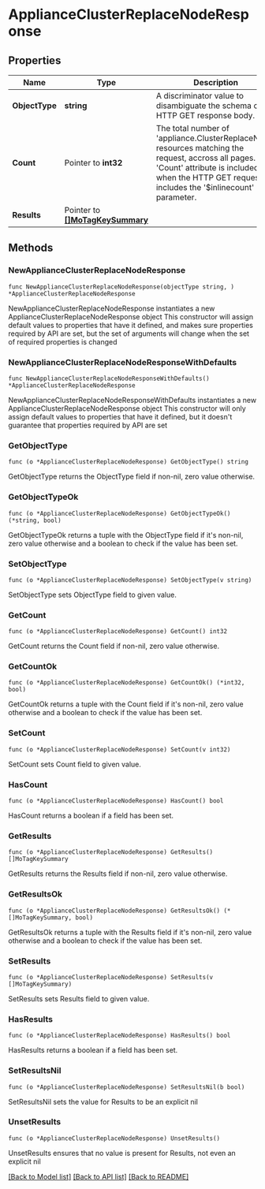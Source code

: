 # ApplianceClusterReplaceNodeResponse

## Properties

Name | Type | Description | Notes
------------ | ------------- | ------------- | -------------
**ObjectType** | **string** | A discriminator value to disambiguate the schema of a HTTP GET response body. | 
**Count** | Pointer to **int32** | The total number of &#39;appliance.ClusterReplaceNode&#39; resources matching the request, accross all pages. The &#39;Count&#39; attribute is included when the HTTP GET request includes the &#39;$inlinecount&#39; parameter. | [optional] 
**Results** | Pointer to [**[]MoTagKeySummary**](MoTagKeySummary.md) |  | [optional] 

## Methods

### NewApplianceClusterReplaceNodeResponse

`func NewApplianceClusterReplaceNodeResponse(objectType string, ) *ApplianceClusterReplaceNodeResponse`

NewApplianceClusterReplaceNodeResponse instantiates a new ApplianceClusterReplaceNodeResponse object
This constructor will assign default values to properties that have it defined,
and makes sure properties required by API are set, but the set of arguments
will change when the set of required properties is changed

### NewApplianceClusterReplaceNodeResponseWithDefaults

`func NewApplianceClusterReplaceNodeResponseWithDefaults() *ApplianceClusterReplaceNodeResponse`

NewApplianceClusterReplaceNodeResponseWithDefaults instantiates a new ApplianceClusterReplaceNodeResponse object
This constructor will only assign default values to properties that have it defined,
but it doesn't guarantee that properties required by API are set

### GetObjectType

`func (o *ApplianceClusterReplaceNodeResponse) GetObjectType() string`

GetObjectType returns the ObjectType field if non-nil, zero value otherwise.

### GetObjectTypeOk

`func (o *ApplianceClusterReplaceNodeResponse) GetObjectTypeOk() (*string, bool)`

GetObjectTypeOk returns a tuple with the ObjectType field if it's non-nil, zero value otherwise
and a boolean to check if the value has been set.

### SetObjectType

`func (o *ApplianceClusterReplaceNodeResponse) SetObjectType(v string)`

SetObjectType sets ObjectType field to given value.


### GetCount

`func (o *ApplianceClusterReplaceNodeResponse) GetCount() int32`

GetCount returns the Count field if non-nil, zero value otherwise.

### GetCountOk

`func (o *ApplianceClusterReplaceNodeResponse) GetCountOk() (*int32, bool)`

GetCountOk returns a tuple with the Count field if it's non-nil, zero value otherwise
and a boolean to check if the value has been set.

### SetCount

`func (o *ApplianceClusterReplaceNodeResponse) SetCount(v int32)`

SetCount sets Count field to given value.

### HasCount

`func (o *ApplianceClusterReplaceNodeResponse) HasCount() bool`

HasCount returns a boolean if a field has been set.

### GetResults

`func (o *ApplianceClusterReplaceNodeResponse) GetResults() []MoTagKeySummary`

GetResults returns the Results field if non-nil, zero value otherwise.

### GetResultsOk

`func (o *ApplianceClusterReplaceNodeResponse) GetResultsOk() (*[]MoTagKeySummary, bool)`

GetResultsOk returns a tuple with the Results field if it's non-nil, zero value otherwise
and a boolean to check if the value has been set.

### SetResults

`func (o *ApplianceClusterReplaceNodeResponse) SetResults(v []MoTagKeySummary)`

SetResults sets Results field to given value.

### HasResults

`func (o *ApplianceClusterReplaceNodeResponse) HasResults() bool`

HasResults returns a boolean if a field has been set.

### SetResultsNil

`func (o *ApplianceClusterReplaceNodeResponse) SetResultsNil(b bool)`

 SetResultsNil sets the value for Results to be an explicit nil

### UnsetResults
`func (o *ApplianceClusterReplaceNodeResponse) UnsetResults()`

UnsetResults ensures that no value is present for Results, not even an explicit nil

[[Back to Model list]](../README.md#documentation-for-models) [[Back to API list]](../README.md#documentation-for-api-endpoints) [[Back to README]](../README.md)


